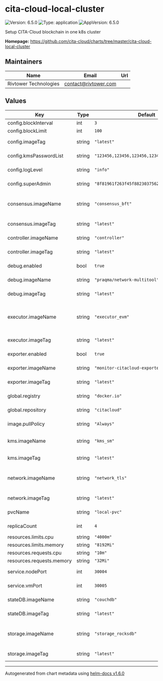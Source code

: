 # cita-cloud-local-cluster

![Version: 6.5.0](https://img.shields.io/badge/Version-6.5.0-informational?style=flat-square) ![Type: application](https://img.shields.io/badge/Type-application-informational?style=flat-square) ![AppVersion: 6.5.0](https://img.shields.io/badge/AppVersion-6.5.0-informational?style=flat-square)

Setup CITA-Cloud blockchain in one k8s cluster

**Homepage:** <https://github.com/cita-cloud/charts/tree/master/cita-cloud-local-cluster>

## Maintainers

| Name | Email | Url |
| ---- | ------ | --- |
| Rivtower Technologies | contact@rivtower.com |  |

## Values

| Key | Type | Default | Description |
|-----|------|---------|-------------|
| config.blockInterval | int | `3` | Chain's block interval. |
| config.blockLimit | int | `100` | Chain's block limit. |
| config.imageTag | string | `"latest"` | Image tag of cloud-config container. |
| config.kmsPasswordList | string | `"123456,123456,123456,123456"` | Password of kms for each node. |
| config.logLevel | string | `"info"` | Log level warn/info/debug/trace |
| config.superAdmin | string | `"8f81961f263f45f88230375623394c9301c033e7"` | Super admin account address. |
| consensus.imageName | string | `"consensus_bft"` | docker image of consensus container. consensus_raft or consensus_bft |
| consensus.imageTag | string | `"latest"` | Image tag of consensus container. |
| controller.imageName | string | `"controller"` | docker image of controller container. |
| controller.imageTag | string | `"latest"` | Image tag of controller container. |
| debug.enabled | bool | `true` | Is there a debug container in each pod? |
| debug.imageName | string | `"praqma/network-multitool"` | Image name of debug container. |
| debug.imageTag | string | `"latest"` | Image tag of debug container. |
| executor.imageName | string | `"executor_evm"` | docker image of executor container. executor_evm or executor_poc or executor_chaincode_ext |
| executor.imageTag | string | `"latest"` | Image tag of executor container. |
| exporter.enabled | bool | `true` | Is there an exporter container in each pod? |
| exporter.imageName | string | `"monitor-citacloud-exporter"` | Image name of exporter container. |
| exporter.imageTag | string | `"latest"` | Image tag of exporter container. |
| global.registry | string | `"docker.io"` | You can specify the image registry. |
| global.repository | string | `"citacloud"` | You can specify the image repository. |
| image.pullPolicy | string | `"Always"` | pullPolicy for all docker images. |
| kms.imageName | string | `"kms_sm"` | docker image of kms container. kms_sm or kms_eth |
| kms.imageTag | string | `"latest"` | Image tag of kms container. |
| network.imageName | string | `"network_tls"` | docker image of network container. network_p2p or network_tls |
| network.imageTag | string | `"latest"` | Image tag of network container. |
| pvcName | string | `"local-pvc"` | Name of persistentVolumeClaim. |
| replicaCount | int | `4` | Count of blockchain nodes. |
| resources.limits.cpu | string | `"4000m"` | cpu limit |
| resources.limits.memory | string | `"8192Mi"` | memory limit |
| resources.requests.cpu | string | `"10m"` | cpu request |
| resources.requests.memory | string | `"32Mi"` | memory request |
| service.nodePort | int | `30004` | nodePort to expose controller RPC. |
| service.vmPort | int | `30005` | vmPort expose executor RPC |
| stateDB.imageName | string | `"couchdb"` | docker image of stateDB container. |
| stateDB.imageTag | string | `"latest"` | Image tag of stateDB container. |
| storage.imageName | string | `"storage_rocksdb"` | docker image of storage container. storage_rocksdb or storage_sqlite |
| storage.imageTag | string | `"latest"` | Image tag of storage container. |

----------------------------------------------
Autogenerated from chart metadata using [helm-docs v1.6.0](https://github.com/norwoodj/helm-docs/releases/v1.6.0)
